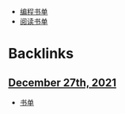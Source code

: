 - [编程书单](<编程书单.md>)
- [阅读书单](<阅读书单.md>)

# Backlinks
## [December 27th, 2021](<December 27th, 2021.md>)
- [书单](<书单.md>)

